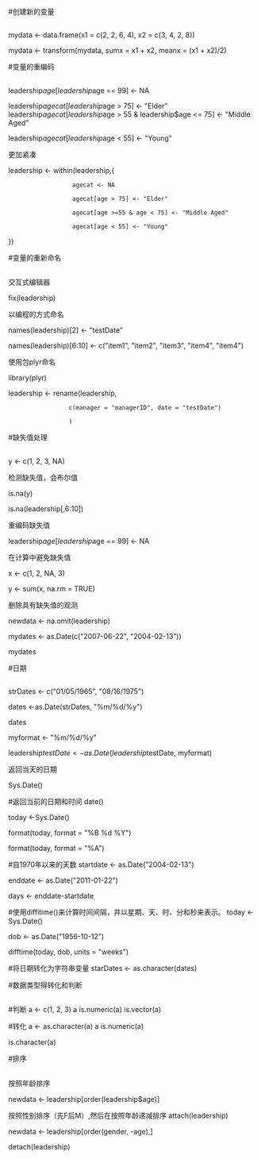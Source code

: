#创建新的变量
##
mydata <- data.frame(x1 = c(2, 2, 6, 4),
                     x2 = c(3, 4, 2, 8)) 

mydata <- transform(mydata, 
                    sumx = x1 + x2,
                    meanx = (x1 + x2)/2)

#变量的重编码
##
leadership$age[leadership$age == 99] <- NA 

leadership$agecat[leadership$age > 75] <- "Elder"
leadership$agecat[leadership$age > 55 &
                  leadership$age <= 75] <- "Middle Aged"
                  
leadership$agecat[leadership$age < 55] <- "Young"

更加紧凑

leadership <- within(leadership,{

                      agecat <- NA
                      
                      agecat[age > 75] <- "Elder"
                      
                      agecat[age >=55 & age < 75] <- "Middle Aged"
                      
                      agecat[age < 55] <- "Young"
                      
})


#变量的重新命名
##

交互式编辑器

fix(leadership)

以编程的方式命名

names(leadership)[2] <- "testDate"

names(leadership)[6:10] <- c("item1", "item2", "item3", "item4", "item4")

使用包plyr命名

library(plyr)

leadership <- rename(leadership,

                     c(manager = "managerID", date = "testDate")
                     
                     )
                    

#缺失值处理
##

y <- c(1, 2, 3, NA)

检测缺失值，会布尔值

is.na(y)

is.na(leadership[,6:10])

重编码缺失值

leadership$age[leadership$age == 99] <- NA

在计算中避免缺失值

x <- c(1, 2, NA, 3)

y <- sum(x, na.rm = TRUE)

删除具有缺失值的观测

newdata <- na.omit(leadership)

mydates <- as.Date(c("2007-06-22", "2004-02-13"))

mydates

#日期
##

strDates <- c("01/05/1965", "08/16/1975")

dates <-as.Date(strDates, "%m/%d/%y")

dates

myformat <- "%m/%d/%y"

leadership$testDate <- as.Date(leadership$testDate, myformat)

返回当天的日期

Sys.Date()

#返回当前的日期和时间
date()

today <-Sys.Date()

format(today, format = "%B %d %Y")

format(today, format = "%A")

#自1970年以来的天数
startdate <- as.Date("2004-02-13")

enddate <- as.Date("2011-01-22")

days <- enddate-startdate



#使用diffitime()来计算时间间隔，并以星期、天、时、分和秒来表示。
today <-Sys.Date()

dob <- as.Date("1956-10-12")

difftime(today, dob, units = "weeks")

#将日期转化为字符串变量
starDates <- as.character(dates)

#数据类型得转化和判断
##
#判断
a <- c(1, 2, 3)
a
is.numeric(a)
is.vector(a)

#转化
a <- as.character(a)
a
is.numeric(a)

is.character(a)

#排序
##
按照年龄排序

newdata <- leadership[order(leadership$age)]


按照性别排序（先F后M）,然后在按照年龄递减排序
attach(leadership)

newdata <- leadership[order(gender, -age),]

detach(leadership)






